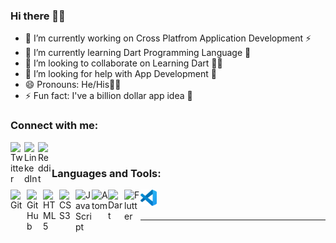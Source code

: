 ### Hi there 🙋‍♂

- 🔭 I’m currently working on Cross Platfrom Application Development ⚡
- 🌱 I’m currently learning Dart Programming Language 🎯
- 👯 I’m looking to collaborate on Learning Dart 👨‍💻
- 🤔 I’m looking for help with App Development 📱
- 😄 Pronouns: He/His🙎‍♂️
- ⚡ Fun fact: I've a billion dollar app idea 🤑

### Connect with me:

[<img align="left" alt="Twitter" width="22px" src="https://upload.wikimedia.org/wikipedia/sco/9/9f/Twitter_bird_logo_2012.svg" />][twitter]
[<img align="left" alt="LinkedIn" width="22px" src="https://www.svgrepo.com/show/138936/linkedin.svg" />][linkedin]
[<img align="left" alt="Reddit" width="22px" src="https://www.redditinc.com/assets/images/site/reddit-logo.png" />][Reddit]


<br />

### Languages and Tools:

[<img align="left" alt="Git" width="26px" src="https://uxwing.com/wp-content/themes/uxwing/download/10-brands-and-social-media/git.svg" />][gitplaylist]
[<img align="left" alt="GitHub" width="26px" src="https://icons.getbootstrap.com/assets/icons/github.svg" />][githubplaylist]

[<img align="left" alt="HTML5" width="26px" src="https://brandeps.com/logo-download/H/HTML-5-logo-vector-01.svg" />][htmlplaylist]
[<img align="left" alt="CSS3" width="26px" src="https://brandeps.com/logo-download/C/CSS-3-logo-vector-01.svg" />][cssplaylist]
[<img align="left" alt="JavaScript" width="26px" src="https://brandeps.com/logo-download/O/Ottawa-JS-logo-vector-01.svg" />][jsplaylist]
[<img align="left" alt="Atom" width="26px" src="https://uxwing.com/wp-content/themes/uxwing/download/10-brands-and-social-media/atom-ide.svg" />][atomplaylist]

[<img align="left" alt="Dart" width="26px" src="https://upload.wikimedia.org/wikipedia/commons/7/7e/Dart-logo.png" />][dartplaylist]
[<img align="left" alt="Flutter" width="26px" src="https://plugins.jetbrains.com/files/9212/151756/icon/pluginIcon.svg" />][flutterplaylist]
[<img align="left" alt="Visual Studio Code" width="26px" src="https://raw.githubusercontent.com/github/explore/80688e429a7d4ef2fca1e82350fe8e3517d3494d/topics/visual-studio-code/visual-studio-code.png" />][vscodeplaylist]

<br />
<br />

---

[twitter]: https://twitter.com/iahmedchowhan
[linkedin]: https://www.linkedin.com/in/iahmedchowhan
[Reddit]: https://www.reddit.com/user/itsahmed_dev

[gitplaylist]: https://github.com/topics/git
[githubplaylist]: https://github.com/topics/github

[htmlplaylist]: https://github.com/topics/html
[cssplaylist]: https://github.com/topics/css
[jsplaylist]: https://github.com/topics/javascript
[atomplaylist]: https://github.com/topics/atom

[dartplaylist]: https://github.com/topics/dart
[flutterplaylist]: https://github.com/topics/flutter
[vscodeplaylist]: https://github.com/topics/visual-studio-code
